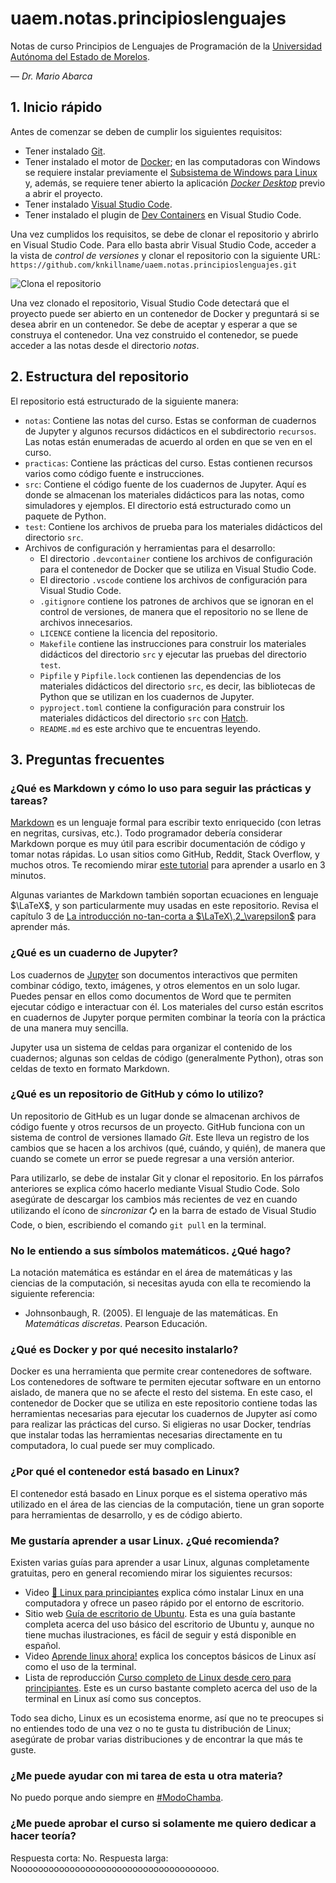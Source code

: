# uaem.notas.principioslenguajes

Notas de curso Principios de Lenguajes de Programación de la [Universidad
Autónoma del Estado de Morelos][1].

— *Dr. Mario Abarca*

## 1. Inicio rápido

Antes de comenzar se deben de cumplir los siguientes requisitos:

- Tener instalado [Git][2].
- Tener instalado el motor de [Docker][3]; en las computadoras con Windows se
  requiere instalar previamente el [Subsistema de Windows para Linux][7] y,
  además, se requiere tener abierto la aplicación [*Docker Desktop*][11] previo
  a abrir el proyecto.
- Tener instalado [Visual Studio Code][4].
- Tener instalado el plugin de [Dev Containers][5] en Visual Studio Code.

Una vez cumplidos los requisitos, se debe de clonar el repositorio y abrirlo en
Visual Studio Code.
Para ello basta abrir Visual Studio Code, acceder a la vista de *control de
versiones* y clonar el repositorio con la siguiente URL:
`https://github.com/knkillname/uaem.notas.principioslenguajes.git`

![Clona el repositorio](https://code.visualstudio.com/assets/docs/sourcecontrol/intro/github-clone.png)

Una vez clonado el repositorio, Visual Studio Code detectará que el proyecto
puede ser abierto en un contenedor de Docker y preguntará si se desea abrir en
un contenedor.
Se debe de aceptar y esperar a que se construya el contenedor.
Una vez construido el contenedor, se puede acceder a las notas desde el
directorio *notas*.

## 2. Estructura del repositorio

El repositorio está estructurado de la siguiente manera:

- `notas`: Contiene las notas del curso.
  Estas se conforman de cuadernos de Jupyter y algunos recursos didácticos en el
  subdirectorio `recursos`.
  Las notas están enumeradas de acuerdo al orden en que se ven en el curso.
- `practicas`: Contiene las prácticas del curso. Estas contienen recursos
  varios como código fuente e instrucciones.
- `src`: Contiene el código fuente de los cuadernos de Jupyter. Aquí es donde
  se almacenan los materiales didácticos para las notas, como simuladores y
  ejemplos. El directorio está estructurado como un paquete de Python.
- `test`: Contiene los archivos de prueba para los materiales didácticos del
  directorio `src`.
- Archivos de configuración y herramientas para el desarrollo:
  - El directorio `.devcontainer` contiene los archivos de configuración para
    el contenedor de Docker que se utiliza en Visual Studio Code.
  - El directorio `.vscode` contiene los archivos de configuración para
    Visual Studio Code.
  - `.gitignore` contiene los patrones de archivos que se ignoran en el
    control de versiones, de manera que el repositorio no se llene de archivos
    innecesarios.
  - `LICENCE` contiene la licencia del repositorio.
  - `Makefile` contiene las instrucciones para construir los materiales
    didácticos del directorio `src` y ejecutar las pruebas del directorio
    `test`.
  - `Pipfile` y `Pipfile.lock` contienen las dependencias de los materiales
    didácticos del directorio `src`, es decir, las bibliotecas de Python que
    se utilizan en los cuadernos de Jupyter.
  - `pyproject.toml` contiene la configuración para construir los materiales
    didácticos del directorio `src` con [Hatch][6].
  - `README.md` es este archivo que te encuentras leyendo.

## 3. Preguntas frecuentes

### ¿Qué es Markdown y cómo lo uso para seguir las prácticas y tareas?

[Markdown][9] es un lenguaje formal para escribir texto enriquecido (con letras
en negritas, cursivas, etc.).
Todo programador debería considerar Markdown porque es muy útil para escribir
documentación de código y tomar notas rápidas.
Lo usan sitios como GitHub, Reddit, Stack Overflow, y muchos otros.
Te recomiendo mirar [este tutorial](https://youtu.be/X5mkZXmaKp4) para
aprender a usarlo en 3 minutos.

Algunas variantes de Markdown también soportan ecuaciones en lenguaje $\LaTeX$,
y son particularmente muy usadas en este repositorio.
Revisa el capítulo 3 de [La introducción no-tan-corta a
$\LaTeX\,2_\varepsilon$][10] para aprender más.

### ¿Qué es un cuaderno de Jupyter?

Los cuadernos de [Jupyter][8] son documentos interactivos que permiten combinar
código, texto, imágenes, y otros elementos en un solo lugar.
Puedes pensar en ellos como documentos de Word que te permiten ejecutar código e
interactuar con él.
Los materiales del curso están escritos en cuadernos de Jupyter porque permiten
combinar la teoría con la práctica de una manera muy sencilla.

Jupyter usa un sistema de celdas para organizar el contenido de los cuadernos;
algunas son celdas de código (generalmente Python), otras son celdas de texto
en formato Markdown.

### ¿Qué es un repositorio de GitHub y cómo lo utilizo?

Un repositorio de GitHub es un lugar donde se almacenan archivos de código
fuente y otros recursos de un proyecto.
GitHub funciona con un sistema de control de versiones llamado *Git*.
Este lleva un registro de los cambios que se hacen a los archivos (qué, cuándo,
y quién), de manera que cuando se comete un error se puede regresar a una
versión anterior.

Para utilizarlo, se debe de instalar Git y clonar el repositorio.
En los párrafos anteriores se explica cómo hacerlo mediante Visual Studio Code.
Solo asegúrate de descargar los cambios más recientes de vez en cuando
utilizando el ícono de *sincronizar* 🗘 en la barra de estado de Visual Studio
Code, o bien, escribiendo el comando `git pull` en la terminal.

### No le entiendo a sus símbolos matemáticos. ¿Qué hago?

La notación matemática es estándar en el área de matemáticas y las ciencias de
la computación, si necesitas ayuda con ella te recomiendo la siguiente
referencia:

- Johnsonbaugh, R. (2005). El lenguaje de las matemáticas.
  En *Matemáticas discretas*. Pearson Educación.

### ¿Qué es Docker y por qué necesito instalarlo?

Docker es una herramienta que permite crear contenedores de software.
Los contenedores de software te permiten ejecutar software en un entorno
aislado, de manera que no se afecte el resto del sistema.
En este caso, el contenedor de Docker que se utiliza en este repositorio
contiene todas las herramientas necesarias para ejecutar los cuadernos de
Jupyter así como para realizar las prácticas del curso.
Si eligieras no usar Docker, tendrías que instalar todas las herramientas
necesarias directamente en tu computadora, lo cual puede ser muy complicado.

### ¿Por qué el contenedor está basado en Linux?

El contenedor está basado en Linux porque es el sistema operativo más utilizado
en el área de las ciencias de la computación, tiene un gran soporte para
herramientas de desarrollo, y es de código abierto.

### Me gustaría aprender a usar Linux. ¿Qué recomienda?

Existen varias guías para aprender a usar Linux, algunas completamente
gratuitas, pero en general recomiendo mirar los siguientes recursos:

- Video [🐧 Linux para principiantes](https://youtu.be/tdjGchccSws) explica cómo
  instalar Linux en una computadora y ofrece un paseo rápido por el entorno de
  escritorio.
- Sitio web [Guía de escritorio de Ubuntu](https://help.ubuntu.com/stable/ubuntu-help/).
  Esta es una guía bastante completa acerca del uso básico del escritorio de
  Ubuntu y, aunque no tiene muchas ilustraciones, es fácil de seguir y está
  disponible en español.
- Video [Aprende linux ahora!](https://youtu.be/L906Kti3gzE) explica los
  conceptos básicos de Linux así como el uso de la terminal.
- Lista de reproducción [Curso completo de Linux desde cero para principiantes](https://www.youtube.com/playlist?list=PL2Z95CSZ1N4FKsZQKqCmbylDqssYFJX5A). Este es un curso bastante
  completo acerca del uso de la terminal en Linux así como sus conceptos.

Todo sea dicho, Linux es un ecosistema enorme, así que no te preocupes si no
entiendes todo de una vez o no te gusta tu distribución de Linux; asegúrate de
probar varias distribuciones y de encontrar la que más te guste.

### ¿Me puede ayudar con mi tarea de esta u otra materia?

No puedo porque ando siempre en [#ModoChamba][12].

### ¿Me puede aprobar el curso si solamente me quiero dedicar a hacer teoría?

Respuesta corta: No. Respuesta larga: Noooooooooooooooooooooooooooooooooooooo.

[1]: https://www.uaem.mx/
[2]: https://git-scm.com/
[3]: https://www.docker.com/
[4]: https://code.visualstudio.com/
[5]: https://marketplace.visualstudio.com/items?itemName=ms-vscode-remote.remote-containers
[6]: https://hatch.pypa.io/
[7]: https://learn.microsoft.com/es-es/windows/wsl/install
[8]: https://jupyter.org/
[9]: https://markdown.es/sintaxis-markdown/
[10]: http://mirrors.ctan.org/info/lshort/spanish/lshort-letter.pdf
[11]: https://docs.docker.com/desktop/use-desktop/
[12]: https://twitter.com/hashtag/ModoChamba
